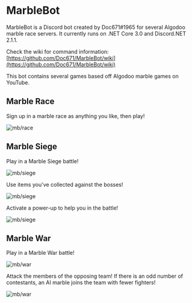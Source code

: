# MarbleBot
MarbleBot is a Discord bot created by Doc671#1965 for several Algodoo marble race servers. It currently runs on .NET Core 3.0 and Discord.NET 2.1.1.

Check the wiki for command information: [https://github.com/Doc671/MarbleBot/wiki](https://github.com/Doc671/MarbleBot/wiki)

This bot contains several games based off Algodoo marble games on YouTube.

## Marble Race

Sign up in a marble race as anything you like, then play!

![mb/race](https://cdn.discordapp.com/attachments/296376584238137355/579963128792743946/unknown.png "Races")

## Marble Siege

Play in a Marble Siege battle!

![mb/siege](https://cdn.discordapp.com/attachments/296376584238137355/581958719236079777/unknown.png "The beginning of a Siege game")

Use items you've collected against the bosses!

![mb/siege](https://cdn.discordapp.com/attachments/296376584238137355/581959249635311617/unknown.png "Using an item during a Siege")

Activate a power-up to help you in the battle!

![mb/siege](https://cdn.discordapp.com/attachments/296376584238137355/581960295715569664/unknown.png "Activating a power-up during a Siege")

## Marble War

Play in a Marble War battle!

![mb/war](https://cdn.discordapp.com/attachments/296376584238137355/583227783577206784/unknown.png "Starting a War game")

Attack the members of the opposing team! If there is an odd number of contestants, an AI marble joins the team with fewer fighters!

![mb/war](https://cdn.discordapp.com/attachments/296376584238137355/583228188260433920/unknown.png "A war battle")